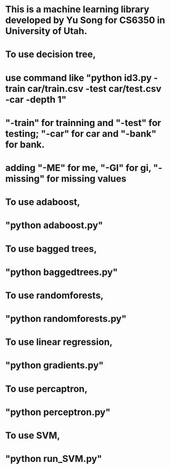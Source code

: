 # This is a machine learning library developed by Yu Song for CS6350 in University of Utah.
#
# To use decision tree, 
# use command like "python id3.py -train car/train.csv -test car/test.csv -car -depth 1"
# "-train" for trainning and "-test" for testing; "-car" for car and "-bank" for bank.
# adding "-ME" for me, "-GI" for gi, "-missing" for missing values
#
# To use adaboost,
# "python adaboost.py"
# To use bagged trees,
# "python baggedtrees.py"
# To use randomforests,
# "python randomforests.py"
# To use linear regression,
# "python gradients.py"
# To use percaptron,
# "python perceptron.py"
# To use SVM,
# "python run_SVM.py"